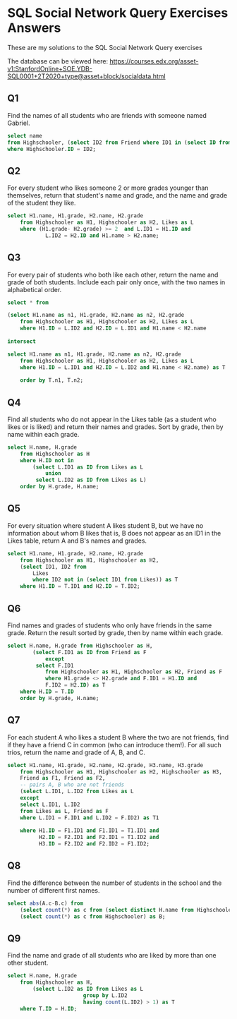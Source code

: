 # SQL Social Network Query Exercises Answers

These are my solutions to the SQL Social Network Query exercises

The database can be viewed here: https://courses.edx.org/asset-v1:StanfordOnline+SOE.YDB-SQL0001+2T2020+type@asset+block/socialdata.html


## Q1

Find the names of all students who are friends with someone named Gabriel. 

```sql
select name
from Highschooler, (select ID2 from Friend where ID1 in (select ID from Highschooler where name = 'Gabriel'))
where Highschooler.ID = ID2;
```

## Q2

For every student who likes someone 2 or more grades younger than themselves, 
return that student's name and grade, and the name and grade of the student they like. 

```sql
select H1.name, H1.grade, H2.name, H2.grade
    from Highschooler as H1, Highschooler as H2, Likes as L
    where (H1.grade- H2.grade) >= 2  and L.ID1 = H1.ID and 
            L.ID2 = H2.ID and H1.name > H2.name; 
```

## Q3

For every pair of students who both like each other, return the name and grade of both 
students. Include each pair only once, with the two names in alphabetical order. 

```sql
select * from

(select H1.name as n1, H1.grade, H2.name as n2, H2.grade
    from Highschooler as H1, Highschooler as H2, Likes as L
    where H1.ID = L.ID2 and H2.ID = L.ID1 and H1.name < H2.name
    
intersect

select H1.name as n1, H1.grade, H2.name as n2, H2.grade
    from Highschooler as H1, Highschooler as H2, Likes as L
    where H1.ID = L.ID1 and H2.ID = L.ID2 and H1.name < H2.name) as T
    
    order by T.n1, T.n2;
```

## Q4

Find all students who do not appear in the Likes table (as a student who likes or is 
liked) and return their names and grades. Sort by grade, then by name within each grade. 

```sql
select H.name, H.grade
    from Highschooler as H
    where H.ID not in 
        (select L.ID1 as ID from Likes as L 
            union 
         select L.ID2 as ID from Likes as L)
    order by H.grade, H.name;
```

## Q5

For every situation where student A likes student B, but we have no information about 
whom B likes that is, B does not appear as an ID1 in the Likes table, return A and B's 
names and grades.


```sql
select H1.name, H1.grade, H2.name, H2.grade
    from Highschooler as H1, Highschooler as H2,
    (select ID1, ID2 from
        Likes
        where ID2 not in (select ID1 from Likes)) as T
    where H1.ID = T.ID1 and H2.ID = T.ID2;
```

## Q6

Find names and grades of students who only have friends in the same grade. Return the result 
sorted by grade, then by name within each grade. 


```sql
select H.name, H.grade from Highschooler as H,
        (select F.ID1 as ID from Friend as F
            except
         select F.ID1
            from Highschooler as H1, Highschooler as H2, Friend as F
            where H1.grade <> H2.grade and F.ID1 = H1.ID and 
            F.ID2 = H2.ID) as T
    where H.ID = T.ID
    order by H.grade, H.name;
```

## Q7

For each student A who likes a student B where the two are not friends, find if they have a 
friend C in common (who can introduce them!). For all such trios, return the name and grade 
of A, B, and C. 

```sql
select H1.name, H1.grade, H2.name, H2.grade, H3.name, H3.grade 
    from Highschooler as H1, Highschooler as H2, Highschooler as H3, 
    Friend as F1, Friend as F2,   
    -- pairs A, B who are not friends
    (select L.ID1, L.ID2 from Likes as L
    except
    select L.ID1, L.ID2
    from Likes as L, Friend as F
    where L.ID1 = F.ID1 and L.ID2 = F.ID2) as T1
    
    where H1.ID = F1.ID1 and F1.ID1 = T1.ID1 and 
          H2.ID = F2.ID1 and F2.ID1 = T1.ID2 and 
          H3.ID = F2.ID2 and F2.ID2 = F1.ID2;
```

## Q8


Find the difference between the number of students in the school and the number of different 
first names. 

```sql
select abs(A.c-B.c) from
    (select count(*) as c from (select distinct H.name from Highschooler as H)) as A, 
    (select count(*) as c from Highschooler) as B;
```


## Q9

Find the name and grade of all students who are liked by more than one other student. 

```sql
select H.name, H.grade
    from Highschooler as H, 
        (select L.ID2 as ID from Likes as L
                        group by L.ID2
                        having count(L.ID2) > 1) as T
    where T.ID = H.ID;
```
